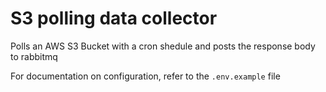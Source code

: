 <!--
SPDX-FileCopyrightText: 2024 NOI Techpark <digital@noi.bz.it>

SPDX-License-Identifier: CC0-1.0
-->

# S3 polling data collector
Polls an AWS S3 Bucket with a cron shedule and posts the response body to rabbitmq

For documentation on configuration, refer to the `.env.example` file